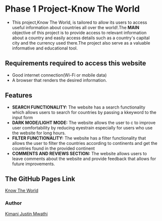 # Phase 1 Project-Know The World
- This project,Know The World, is tailored to allow its users to access useful information about countries all over the world!.The  **MAIN** objective of this project is to provide access to relevant information about a country and easily access details such as a country's capital city and the currency used there.The project also serve as a valuable informative and educational tool.

## Requirements required to access this website
- Good internet connection(Wi-Fi or mobile data)
- A browser that renders the desired information.

## Features
- **SEARCH FUNCTIONALITY:** The website has a search functionality which allows users to search for countries by passing a kkeyword to the input form
- **DARK MODE/LIGHT MODE:** The website allows the user to c to improve user comfortability by reducing eyestrain especially for users who use the website for long hours.
- **FILTER FUNCTIONALITY:** The website has a filter functionality that allows the user to  filter the countries according to continents and get the countries found in the provided continent
- **COMMENTS AND REVIEWS SECTION:** The website allows users to leave comments about the website and provide feedback that allows for future improvements.

## The GitHub Pages Link
[Know The World](https://justinmwathi.github.io/phase-1-project-know-the-world/)

### Author
[Kimani Justin Mwathi](https://github.com/justinmwathi) 

